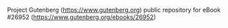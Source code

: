 Project Gutenberg (https://www.gutenberg.org) public repository for eBook #26952 (https://www.gutenberg.org/ebooks/26952)
